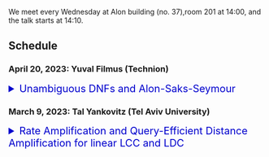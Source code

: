 We meet every Wednesday at Alon building (no. 37),room 201 at 14:00, and the talk starts at 14:10.

## Schedule

### April 20, 2023: Yuval Filmus (Technion)
<details>  
<summary style="font-size: 20px; color: MediumBlue;"> 
  Unambiguous DNFs and Alon-Saks-Seymour 
</summary> 
  We exhibit an unambiguous k-DNF formula that requires CNF width Omega(k^2). As a corollary, we get a near-optimal solution for the Alon-Saks-Seymour problem in graph theory, which asks: How large a gap can there be between the chromatic number of a graph and its biparite packing number? Joint work with Kaspars Balodis, Shalev Ben-David, Siddhartha Jain, and Robin Kothari.
</details>


### March 9, 2023: Tal Yankovitz (Tel Aviv University) 
<details>
<summary style="font-size: 20px; color: MediumBlue;"> 
  Rate Amplification and Query-Efficient Distance Amplification for linear LCC and LDC 
</summary> 
  We show a rate amplification procedure for Locally Correctable Codes (LCC). The procedure converts any $q$-query linear LCC, having rate $\rho$ and, say, constant distance to an asymptotically good LCC with $q^{\poly(1/\rho)}$ queries. We also show a distance amplification procedure for Locally Decodable Codes (LDC) that converts any linear LDC with distance $\delta$ and, say, constant rate to an asymptotically good LDC. The query complexity only suffers a multiplicative overhead that is roughly equal to the query complexity of a length $1/\delta$ asymptotically good LDC. This improves upon the $\poly(1/\delta)$ overhead obtained by the AEL distance amplification procedure by [AL96, AEL95]. As linear LCC are LDC, this establishes that the construction of asymptotically good LDC is reduced, with a minor overhead in query complexity, to the problem of constructing (somewhat) negligible rate, (extremely) negligible distance linear LDC.
</details>

 

